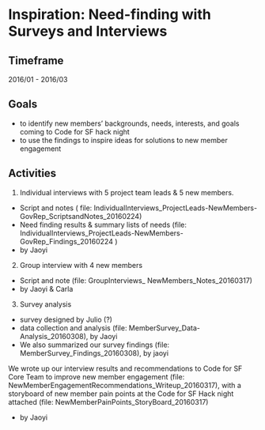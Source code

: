 # Inspiration: Need-finding with Surveys and Interviews

## Timeframe

2016/01 - 2016/03

## Goals 

* to identify new members’ backgrounds, needs, interests, and goals coming to Code for SF hack night
* to use the findings to inspire ideas for solutions to new member engagement

## Activities  

1. Individual interviews with 5 project team leads & 5 new members. 
* Script and notes ( file: IndividualInterviews_ProjectLeads-NewMembers-GovRep_ScriptsandNotes_20160224)
* Need finding results & summary lists of needs (file: IndividualInterviews_ProjectLeads-NewMembers-GovRep_Findings_20160224 )
* by Jaoyi

2. Group interview with 4 new members
* Script and note (file: GroupInterviews_ NewMembers_Notes_20160317)
* by Jaoyi & Carla

3. Survey analysis
* survey designed by Julio (?) 
* data collection and analysis (file: MemberSurvey_Data-Analysis_20160308), by Jaoyi
* We also summarized our survey findings (file: MemberSurvey_Findings_20160308), by jaoyi

We wrote up our interview results and recommendations to Code for SF Core Team to improve new member engagement (file: NewMemberEngagementRecommendations_Writeup_20160317), with a storyboard of new member pain points at the Code for SF Hack night attached (file: NewMemberPainPoints_StoryBoard_20160317) 
* by Jaoyi

